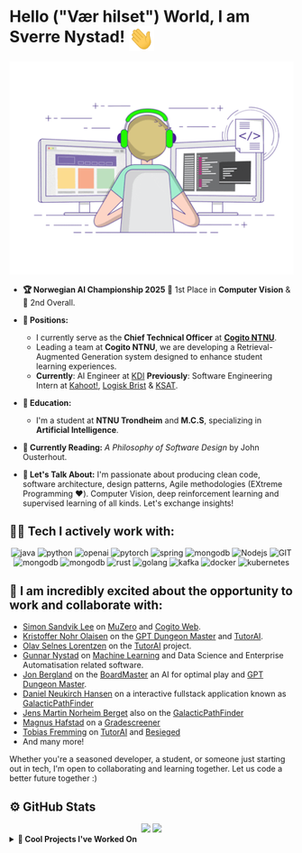 <h1> Hello ("Vær hilset") World, I am Sverre Nystad! 
<img src="assets/hand-waving.gif" width="45" align="center"/> </h1> 

<div align="center">
    <img src="assets/programmerProggingDarkMode.gif">
</div>

- **🏆 Norwegian AI Championship 2025** 🥇 1st Place in **Computer Vision** & 🥈 2nd Overall.

- **🚀 Positions:**
    - I currently serve as the **Chief Technical Officer** at **[Cogito NTNU](https://www.cogito-ntnu.no/)**.
    - Leading a team at **Cogito NTNU**, we are developing a Retrieval-Augmented Generation system designed to enhance student learning experiences.
    - **Currently**: AI Engineer at [KDI](https://kongsbergdigital.com/) **Previously**: Software Engineering Intern at [Kahoot!](https://kahoot.com/), [Logisk Brist](https://www.logiskbrist.no/) & [KSAT](https://www.ksat.no/).

- **🏦 Education:**
    - I'm a student at **NTNU Trondheim** and **M.C.S**, specializing in **Artificial Intelligence**.
- **📖 Currently Reading:** *A Philosophy of Software Design* by John Ousterhout.
- **💬 Let's Talk About:** I'm passionate about producing clean code, software architecture, design patterns, Agile methodologies (EXtreme Programming ❤️). Computer Vision, deep reinforcement learning and supervised learning of all kinds. Let's exchange insights!

<h2> 🧑‍💻 Tech I actively work with: </h2>

<div align="center">
      <img src="https://www.vectorlogo.zone/logos/java/java-icon.svg" alt="java"           width="75" height="75"/> 
      <img src="https://www.vectorlogo.zone/logos/python/python-icon.svg" alt="python"     width="65" height="65"/>
      <img src="https://github.com/SverreNystad/SverreNystad/assets/89105607/5dcbef68-921d-4897-a5cd-67c3ce2f171b" alt="openai" width="65" height="65"/>
      <img src="https://www.vectorlogo.zone/logos/pytorch/pytorch-icon.svg" alt="pytorch" width="65" height="65"/>
      <img src="https://www.vectorlogo.zone/logos/springio/springio-icon.svg" alt="spring" width="65" height="65"/>
      <img src="https://www.vectorlogo.zone/logos/reactjs/reactjs-icon.svg" alt="mongodb"  width="65" height="65"/>
      <img src="https://www.vectorlogo.zone/logos/typescriptlang/typescriptlang-icon.svg" alt="Nodejs"     width="65" height="65"/>
      <img src="https://www.vectorlogo.zone/logos/git-scm/git-scm-icon.svg" alt="GIT"      width="65" height="65"/> 
      <img src="https://www.vectorlogo.zone/logos/mongodb/mongodb-icon.svg" alt="mongodb"  width="65" height="75"/>
      <img src="https://www.vectorlogo.zone/logos/gradle/gradle-icon.svg" alt="mongodb"    width="75" height="75"/>
      <img src="https://www.vectorlogo.zone/logos/rust-lang/rust-lang-icon.svg" alt="rust" width="65" height="75"/>
      <img src="https://www.vectorlogo.zone/logos/golang/golang-official.svg" alt="golang" width="75" height="75"/>
      <img src="https://www.vectorlogo.zone/logos/apache_kafka/apache_kafka-icon.svg" alt="kafka" width="75" height="75"/>
      <img src="https://www.vectorlogo.zone/logos/docker/docker-icon.svg" alt="docker" width="75" height="75"/>
      <img src="https://www.vectorlogo.zone/logos/helmsh/helmsh-icon.svg" alt="kubernetes" width="75" height="75"/>


</div>

<h2> 🤝 I am incredibly excited about the opportunity to work and collaborate with: </h3>

- [Simon Sandvik Lee](https://github.com/sandviklee) on [MuZero](https://github.com/SverreNystad/MuZero) and [Cogito Web](https://github.com/CogitoNTNU/web-frontend).
- [Kristoffer Nohr Olaisen](https://github.com/Knolaisen) on the [GPT Dungeon Master](https://github.com/SverreNystad/gpt-dungeon-master) and [TutorAI](https://tutorai.no/).
- [Olav Selnes Lorentzen](https://github.com/olavsl) on the [TutorAI](https://tutorai.no/) project. 
- [Gunnar Nystad](https://github.com/Gunnar2908) on [Machine Learning](https://github.com/SverreNystad/power-predictor) and Data Science and Enterprise Automatisation related software.
- [Jon Bergland](https://github.com/JonBergland) on the [BoardMaster](https://github.com/SverreNystad/board-master) an AI for optimal play and [GPT Dungeon Master](https://github.com/SverreNystad/gpt-dungeon-master).
- [Daniel Neukirch Hansen](https://github.com/Spiderpig02) on a interactive fullstack application known as [GalacticPathFinder](https://galacticpathfinder.com/) 
- [Jens Martin Norheim Berget](https://github.com/jmnorheim) also on the [GalacticPathFinder](https://galacticpathfinder.com/) 
- [Magnus Hafstad](https://github.com/MagnusHafstad) on a [Gradescreener](https://gradescreener.com/)
- [Tobias Fremming](https://github.com/tobiasfremming) on [TutorAI](https://tutorai.no/) and [Besieged](https://github.com/SverreNystad/besieged)
- And many more!

Whether you're a seasoned developer, a student, or someone just starting out in tech, I'm open to collaborating and learning together. Let us code a better future together :)

<h2>⚙️ GitHub Stats</h2>
<div align="center">
  <picture>
    <source media="(prefers-color-scheme: dark)" srcset="https://github-readme-stats.vercel.app/api?username=SverreNystad&show_icons=true&border_color=414868&theme=tokyonight"/>
    <source media="(prefers-color-scheme: light)" srcset="https://github-readme-stats.vercel.app/api?username=SverreNystad&show_icons=true"/>
    <img height="190em" src="https://github-readme-stats.vercel.app/api?username=SverreNystad&show_icons=true"/>
  </picture>
  <picture>
    <source media="(prefers-color-scheme: dark)" srcset="https://github-readme-stats.vercel.app/api/top-langs/?username=SverreNystad&layout=compact&border_color=414868&theme=tokyonight&hide=html%2Cjupyter%20notebook"/>
    <source media="(prefers-color-scheme: light)" srcset="https://github-readme-stats.vercel.app/api/top-langs/?username=SverreNystad&layout=compact&hide=html%2Cjupyter%20notebook">
    <img height="190em" src="https://github-readme-stats.vercel.app/api/top-langs/?username=SverreNystad&layout=compact&hide=html%2Cjupyter%20notebook"/>
  </picture>
</div>

<details>
  <summary><strong>🚀 Cool Projects I've Worked On</strong></summary>
  <br>
  
  <div align="center">
    <h3><a href="https://github.com/CogitoNTNU/TutorAI">TutorAI</a></h3>
    <p>
        TutorAI is a RAG system capable of assisting with learning academic subjects and using the curriculum and citing it. The project revolves around building an application that ingests a textbook in most formats and facilitates efficient learning of the course material. Try it out at at <a href="https://tutorai.no/"> TutorAI.no </a>
    </p>
    <br><img src="https://github.com/CogitoNTNU/TutorAI/blob/main/docs/images/TutorAI.png" width="200">
    <hr>
    <h3><a href="https://github.com/SverreNystad/constraint-satisfaction-problem">Constraint Satisfaction Problem: Sudoku Solver</a></h3>
    <p>
        This application uses CSP to solve Sudoku puzzles. The creators of this application have both never solved a Sudoku, but with the power of CSP, we can solve any Sudoku. Enjoy the application and have fun solving Sudokus.
        <br><img src="https://github.com/SverreNystad/constraint-satisfaction-problem/blob/main/docs/images/application.png" width="200">
    </p>
    <hr>
    <h3><a href="https://github.com/sandviklee/NTNU-FIGHTERZ">NTNU FIGHTERZ</a></h3>
    <p>
        A scaling fighting game similar to Super Smash Bros, developed in Java with Maven.
        <br><a href="http://www.youtube.com/watch?v=3NE40v7QaqM"> 
        <img src="http://img.youtube.com/vi/3NE40v7QaqM/0.jpg" width="200"><a>
    </p>
    <hr>
    <h3><a href="https://github.com/Knolaisen/alpha-zero-prosjekt">Alpha-Zero-Chess</a></h3>
    <p>
        Developed an AI based on the Alpha Zero algorithm to play chess.
    </p>
    <hr>
    <h3><a href="https://github.com/CogitoNTNU/MarketingAI">MarketingAI</a></h3>
    <p>
        A software that autonomously generates relevant imagery and accompanying text for a meme or propaganda poster based on user input. To try it out visit us at 
        <a href="https://www.cogito-ntnu.no/projects/marketingai">
        Cogito NTNU</a>
        <br><img src="https://github.com/CogitoNTNU/MarketingAI/blob/main/docs/img/MarketingAILogo.png" width="200">
    </p>
    <hr>
    <h3><a href="https://github.com/SverreNystad/boids-the-game">Boids the Game</a></h3>
    <p>
        A simulation-based game inspired by Craig Reynolds' Boids algorithm, modeling the flocking behavior of birds or fish.
        <br><img src="assets/boids-video.gif" width="200">
    </p>
    <hr>
    <h3><a href="https://github.com/SverreNystad/gpt-dungeon-master">GPT Dungeon Master</a></h3>
    <p>
        This project harnesses the power of GPT models to create a dynamic and responsive Dungeon Master (DM) for tabletop RPGs.
        <br><img src="https://github.com/SverreNystad/gpt-dungeon-master/blob/main/docs/images/gpt-dungeon-master-logo.png" width="200">
    </p>
    <hr>
    <h3><a href="https://github.com/SverreNystad/GMTK-game-jam">Ragequit</a></h3>
    <p>
        This was our contribution to the 2023 GMTK Game jam. This is a video game made in 49 hours in unity.
        <br><img src="https://user-images.githubusercontent.com/89105607/252468141-b5e734c5-13f4-45f3-860f-87804f83d941.png" width="200">
    </p>
    <hr>
    <h3><a href="https://github.com/SverreNystad/power-predictor">ML power predictor</a></h3>
    <p>
        Using Machine Learning for time series forecasting of photovoltaic measurement for solar systems based on weather features.
        <br><img src="https://github.com/SverreNystad/SverreNystad/assets/89105607/8c19863d-b1f9-4142-9357-150951ccc35f" width="200">
    </p>
    <hr>
    <h3><a href="https://github.com/SverreNystad/game-of-Life">Conway's game of life</a></h3>
    <p>
        An implementation of Conway's game of life made with the MVC architecture pattern and Java Swing.
        <br><img src="https://i.gyazo.com/675756a7a693da8d650afe52b305a5e1.gif" width="200">
    </p>
    <hr>
    <h3><a href="https://github.com/SverreNystad/minesweeper">Minesweeper</a></h3>
    <p>
        A CLI version of Minesweeper. This project was made in 2 hours in Java with Gradle.
    </p>
    <hr>
    <h3><a href="https://github.com/SverreNystad/a-star-pathfinding">A* pathfinding</a></h3>
    <p>
        Implementation of the A* pathfinding algorithm to find the shortest path between two points with visualizations to show the algorithm in action.
        <br><img src="https://github.com/SverreNystad/a-star-pathfinding/blob/main/docs/exploration_of_task_2.gif" width="200">
    </p>
    <hr>
    <h3><a href="https://github.com/SverreNystad/TDT4145-train-system">Train, ticket, station management system</a></h3>
    <p>
        Train, ticket, station management system is a command line-based application that allows users to interact with a train ticketing system. Users can check train routes, trips, and available tickets, as well as register, log in, and buy tickets if they are a customer. This application uses a local SQLite database to store data.
        <br>
    </p>

```
  _______     _______     _______     _______     ___       
 /       \   /       \   /       \   /       \   /  |\_     
|   NORD  | |  LANDS  | |  BANEN  | |   S J   | |   |____\_ 
|_________|_|_________|_|_________|_|_________|_|_  |______|
   O     O     O     O     O     O     O     O    O\/_|      
```

And many more, most of the rest are private under NDA or not yet released.
  </div>
</details>
